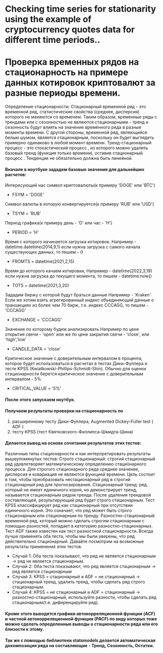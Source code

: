 # Checking time series for stationarity using the example of cryptocurrency quotes data for different time periods..
# Проверка временных рядов на стационарность на примере данных котировок криптовалют за разные периоды времени.

Определение стационарности:
Стационарный временной ряд - это временной ряд, статистические свойства (среднее, дисперсия) которого не меняются со временем. Таким образом, временные ряды с трендами или с сезонностью не являются стационарными - тренд и сезонность будут влиять на значение временного ряда в разные моменты времени. С другой стороны, временной ряд, являющийся белым шумом, является стационарным, поскольку он будет выглядеть примерно одинаково в любой момент времени.
Тренд-стационарный процесс - это стохастический процесс , из которого можно удалить базовый тренд (функция только времени), оставив стационарный процесс . Тенденция не обязательно должна быть линейной.

#### Вначале в ноутбуке зададем базовые значения для дальнейших расчетов:

Интересующий нас символ криптовалюты(к примеру 'DOGE' или 'BTC')
* FSYM = 'DOGE'

Символ валюты в которую конвертируется(к примеру 'RUB' или 'USD')
* TSYM = 'RUB'

Период графика(к примеру день - 'D' или час - 'H')
* PERIOD = 'H'    

Время с которого начинается загрузка котировок.
Например -  datetime.datetime(2014,9,1)
если нужна загрузка с самого начала существующих данных,
то пишем - 0
* FROMTS = datetime(2021,2,15)

Время до которого качаем котировки,
Например -  datetime(2022,3,19)
если нужна загрузка до текущего момента,
то пишем - datetime.now()
* TOTS = datetime(2021,3,20)   

Зададим биржу с которой будут браться данные
Например - 'Kraken'
Если же хотим взять агрегированный индекс объединяющий данные 
о транзакциях из более чем 70 бирж, т.е. индекс CCCAGG,
то пишем - 'CCCAGG'
* EXCHANGE = 'CCCAGG'

Значение по которому будем анализировать 
Например по цене открытия свечи - 'open'
или же по цене закрытия свечи - 'close', или 'high','low'
* CANDLE_DATA = 'close' 

Критическое значение с доверительным интервалом в процента,
которое будет использоваться в расчетах в тестах Дики-Фуллера
и тесте KPSS (Kwiatkowski-Phillips-Schmidt-Shin).
Обычно для оценки стационарности берется критическое значение 
с доверительным интервалом - 5%
* CRITICAL_VALUE = '5%'

#### После этого запускаем ноутбук.

#### Получаем результаты проверки на стационарность по 
1) расширенному тесту Дики-Фуллера, Augmented Dickey–Fuller test ( ADF )
2) тесту KPSS (тест Квятковского-Филлипса-Шмидта-Шина)

#### Делается вывод на основе сочетания результатов этих тестов:

Различные типы стационарности и как интерпретировать результаты вышеупомянутых тестов:
Строго стационарный: строгий стационарный ряд удовлетворяет математическому определению стационарного процесса. Для строгого стационарного ряда среднее значение, дисперсия и ковариация не являются функцией времени. Цель состоит в том, чтобы преобразовать нестационарный ряд в строгий стационарный ряд для прогнозирования.
Стационарный тренд: ряд, который не имеет единичного корня, но демонстрирует тренд, называется стационарным рядом тренда. После удаления трендовой составляющей, результирующий ряд будет строго стационарным. Тест KPSS классифицирует ряд как стационарный при отсутствии единичного корня. Это означает, что ряд может быть строго стационарным или стационарным по тренду.
Разностно-стационарный: временной ряд, который можно сделать строгим стационарным с помощью разностей, попадает в категорию разностно-стационарных. Тест ADF также известен как тест разностной стационарности.
Всегда лучше применять оба теста, чтобы мы были уверены, что ряд действительно стационарный. Давайте посмотрим на возможные результаты применения этих тестов.
* Случай 1: Оба теста показывают, что ряд не является стационарным -> ряд не является стационарным.
* Случай 2: Оба теста показывают, что ряд является стационарным -> ряд является стационарным
* Случай 3: KPSS = стационарный и ADF = не стационарный -> стационарный тренд, удалить тренд, чтобы сделать ряд строго стационарным.
* Случай 4: KPSS = не стационарный и ADF = стационарный -> разностно-стационарный, используйте разности, чтобы сделать ряд стационарным(т.е. дифиренцируйте ряд).

#### Кроме этого выводятся графики автокорреляционной функции (ACF) и частной автокорреляционной функции (PACF) по виду которых тоже можно сделать определенные выводы о стационарности ряда или его близости к этому.

#### Так же с помощью библиотеки statsmodels делается автоматическая декомпозиция ряда на составляющие -  Тренд, Сезонность, Остатки.
